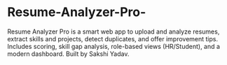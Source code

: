 # Resume-Analyzer-Pro-
Resume Analyzer Pro is a smart web app to upload and analyze resumes, extract skills and projects, detect duplicates, and offer improvement tips. Includes scoring, skill gap analysis, role-based views (HR/Student), and a modern dashboard. Built by Sakshi Yadav.
